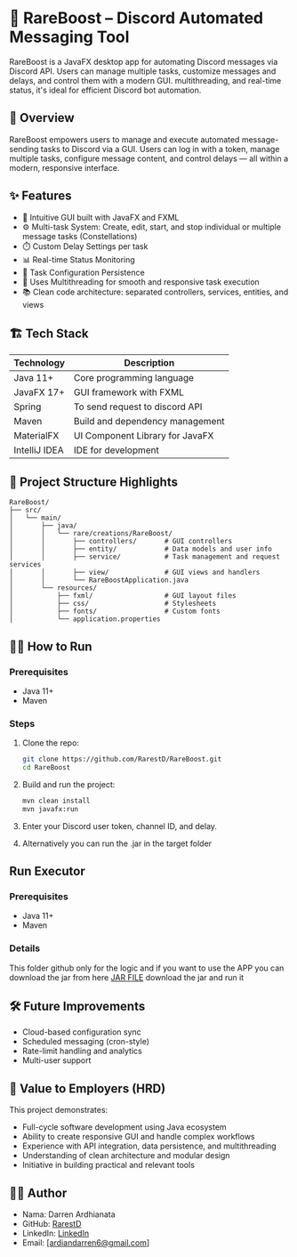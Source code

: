 
# 🌟 RareBoost – Discord Automated Messaging Tool

RareBoost is a JavaFX desktop app for automating Discord messages via Discord API. Users can manage multiple tasks, customize messages and delays, and control them with a modern GUI. multithreading, and real-time status, it's ideal for efficient Discord bot automation.

## 🚀 Overview
RareBoost empowers users to manage and execute automated message-sending tasks to Discord via a GUI. Users can log in with a token, manage multiple tasks, configure message content, and control delays — all within a modern, responsive interface.

## ✨ Features
- 🎨 Intuitive GUI built with JavaFX and FXML
- ⚙️ Multi-task System: Create, edit, start, and stop individual or multiple message tasks (Constellations)
- ⏱️ Custom Delay Settings per task
- 📊 Real-time Status Monitoring
- 💾 Task Configuration Persistence
- 🧵 Uses Multithreading for smooth and responsive task execution
- 📚 Clean code architecture: separated controllers, services, entities, and views

## 🏗️ Tech Stack
| Technology       | Description                              |
|------------------|------------------------------------------|
| Java 11+         | Core programming language                |
| JavaFX 17+       | GUI framework with FXML                  |
| Spring           | To send request to discord API           |
| Maven            | Build and dependency management          |
| MaterialFX       | UI Component Library for JavaFX          |
| IntelliJ IDEA    | IDE for development                      |

## 📂 Project Structure Highlights
```
RareBoost/
├── src/
│   └── main/
│       ├── java/
│       │   └── rare/creations/RareBoost/
│       │       ├── controllers/       # GUI controllers
│       │       ├── entity/            # Data models and user info
│       │       ├── service/           # Task management and request services
│       │       ├── view/              # GUI views and handlers
│       │       └── RareBoostApplication.java
│       └── resources/
│           ├── fxml/                  # GUI layout files
│           ├── css/                   # Stylesheets
│           ├── fonts/                 # Custom fonts
│           └── application.properties
```

## 🧑‍💻 How to Run
### Prerequisites
- Java 11+
- Maven

### Steps
1. Clone the repo:
   ```bash
   git clone https://github.com/RarestD/RareBoost.git
   cd RareBoost
   ```

2. Build and run the project:
   ```bash
   mvn clean install
   mvn javafx:run
   ```

3. Enter your Discord user token, channel ID, and delay.
4. Alternatively you can run the .jar in the target folder


## Run Executor
### Prerequisites
- Java 11+
- Maven

### Details
This folder github only for the logic and if you want to use the APP you can download the jar from here
[JAR FILE](https://drive.google.com/drive/folders/1B0TF6yykC6gTTi7mL-VMAilOo-fL4YOU?usp=sharing)
download the jar and run it

## 🛠️ Future Improvements
- Cloud-based configuration sync
- Scheduled messaging (cron-style)
- Rate-limit handling and analytics
- Multi-user support

## 💼 Value to Employers (HRD)
This project demonstrates:
- Full-cycle software development using Java ecosystem
- Ability to create responsive GUI and handle complex workflows
- Experience with API integration, data persistence, and multithreading
- Understanding of clean architecture and modular design
- Initiative in building practical and relevant tools

## 👨‍💻 Author
- Nama: Darren Ardhianata
- GitHub: [RarestD](https://github.com/RarestD)
- LinkedIn: [LinkedIn](https://www.linkedin.com/in/darren-ardhianata-889b97226)
- Email: [ardiandarren6@gmail.com]
